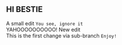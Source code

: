 ## HI BESTIE

A small edit `You see, ignore it`    
YAHOOOOOOOOOO! New edit     
This is the first change via sub-branch `Enjoy!`
